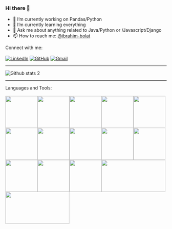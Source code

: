 ### Hi there 👋

- 🔭 I’m currently working on Pandas/Python
- 🌱 I’m currently learning everything
- 💬 Ask me about anything related to Java/Python or /Javascript/Django
- 📫 How to reach me: [@ibrahim-bolat](mailto:ibobolat66gmail.com)


Connect with me:<br/><br/>
[![LinkedIn](https://img.shields.io/badge/linkedin-%230077B5.svg?style=for-the-badge&logo=linkedin&logoColor=white&link=link)](https://www.linkedin.com/in/ibrahim-bolat-6609451b8/)
[![GitHub](https://img.shields.io/badge/github-%23121011.svg?style=for-the-badge&logo=github&logoColor=white&link=link)](https://github.com/ibrahim-bolat)
[![Gmail](https://img.shields.io/badge/Gmail-D14836?style=for-the-badge&logo=gmail&logoColor=white&link=link)](mailto:ibobolat66gmail.com)

------------------------------------------------------------------------------------------------------------------------------------------
![Github stats 2](https://github-readme-stats.vercel.app/api?username=ibrahim-bolat&show_icons=true&theme=radical)

------------------------------------------------------------------------------------------------------------------------------------------
Languages and Tools:<br/><br/>
<img src="https://cdn.jsdelivr.net/gh/devicons/devicon/icons/java/java-original.svg" height="100" /><img src="https://cdn.jsdelivr.net/gh/devicons/devicon/icons/csharp/csharp-original.svg" height="100"/><img src="https://cdn.jsdelivr.net/gh/devicons/devicon/icons/python/python-original.svg" height="100"/><img src="https://cdn.jsdelivr.net/gh/devicons/devicon/icons/javascript/javascript-original.svg" height="100" /><img src="https://cdn.jsdelivr.net/gh/devicons/devicon/icons/typescript/typescript-original.svg" height="100" /><img src="https://cdn.jsdelivr.net/gh/devicons/devicon/icons/jquery/jquery-original.svg" height="100" /><img src="https://cdn.jsdelivr.net/gh/devicons/devicon/icons/react/react-original.svg" height="100" /><img src="https://cdn.jsdelivr.net/gh/devicons/devicon/icons/vuejs/vuejs-original.svg" height="100" /><img src="https://cdn.jsdelivr.net/gh/devicons/devicon/icons/flutter/flutter-original.svg" height="100"/><img src="https://cdn.jsdelivr.net/gh/devicons/devicon/icons/html5/html5-original.svg" height="100" /><img src="https://cdn.jsdelivr.net/gh/devicons/devicon/icons/css3/css3-original.svg" height="100" /><img src="https://cdn.jsdelivr.net/gh/devicons/devicon/icons/django/django-original.svg" height="100" /><img src="https://cdn.jsdelivr.net/gh/devicons/devicon/icons/spring/spring-original.svg" height="100" /><img src="https://hibernate.org/images/hibernate-logo.svg" height="100" width="200" /><img src="https://docs.microsoft.com/en-us/windows/images/aspnet.png" height="100" width="200" />

